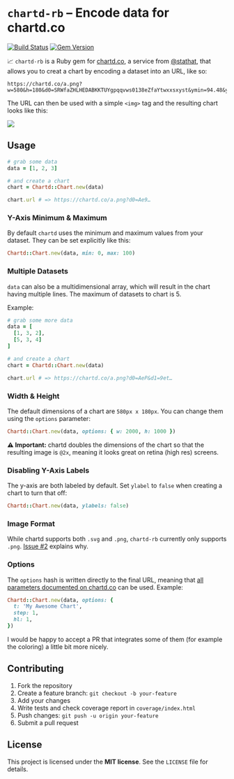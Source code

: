 # `chartd-rb` – Encode data for chartd.co

[![Build Status](https://travis-ci.org/commissure/chartd-rb.svg?branch=master)](https://travis-ci.org/commissure/chartd-rb)
[![Gem Version](https://badge.fury.io/rb/chartd.svg)](https://rubygems.org/gems/chartd)

:chart_with_upwards_trend: `chartd-rb` is a Ruby gem for [chartd.co],
a service from [@stathat], that allows you to creat a chart by encoding
a dataset into an URL, like so:

  [chartd.co]: https://chartd.co
  [@stathat]: https://github.com/stathat

```
https://chartd.co/a.png?w=580&h=180&d0=SRWfaZHLHEDABKKTUYgpqqvws0138eZfaYtwxxsxyst&ymin=94.48&ymax=103.3
```

The URL can then be used with a simple `<img>` tag and the resulting
chart looks like this:

<img src="https://chartd.co/a.png?w=580&h=180&d0=SRWfaZHLHEDABKKTUYgpqqvws0138eZfaYtwxxsxyst&ymin=94.48&ymax=103.3">


## Usage

```ruby
# grab some data
data = [1, 2, 3]

# and create a chart
chart = Chartd::Chart.new(data)

chart.url # => https://chartd.co/a.png?d0=Ae9…
```

### Y-Axis Minimum & Maximum

By default `chartd` uses the minimum and maximum values from your
dataset. They can be set explicitly like this:

```ruby
Chartd::Chart.new(data, min: 0, max: 100)
```

### Multiple Datasets

`data` can also be a multidimensional array, which will result in the
chart having multiple lines. The maximum of datasets to chart is 5.

Example:

```ruby
# grab some more data
data = [
  [1, 3, 2],
  [5, 3, 4]
]

# and create a chart
chart = Chartd::Chart.new(data)

chart.url # => https://chartd.co/a.png?d0=AeP&d1=9et…
```

### Width & Height

The default dimensions of a chart are `580px x 180px`. You can change
them using the `options` parameter:

```ruby
Chartd::Chart.new(data, options: { w: 2000, h: 1000 })
```

**:warning: Important:** chartd doubles the dimensions of the chart so
that the resulting image is `@2x`, meaning it looks great on retina
(high res) screens.

### Disabling Y-Axis Labels

The y-axis are both labeled by default. Set `ylabel` to `false` when
creating a chart to turn that off:

```ruby
Chartd::Chart.new(data, ylabels: false)
```

### Image Format

While chartd supports both `.svg` and `.png`, `chartd-rb` currently
only supports `.png`. [Issue #2][#2] explains why.

  [#2]: https://github.com/commissure/chartd-rb/issues/2

### Options

The `options` hash is written directly to the final URL, meaning
that [all parameters documented on chartd.co][chartd] can be used.
Example:

  [chartd]: https://chartd.co/

```ruby
Chartd::Chart.new(data, options: {
  t: 'My Awesome Chart',
  step: 1,
  hl: 1,
})
```

I would be happy to accept a PR that integrates some of them (for
example the coloring) a little bit more nicely.


## Contributing

1. Fork the repository
2. Create a feature branch: `git checkout -b your-feature`
3. Add your changes
4. Write tests and check coverage report in `coverage/index.html`
5. Push changes: `git push -u origin your-feature`
6. Submit a pull request


## License

This project is licensed under the **MIT license**. See the `LICENSE`
file for details.
